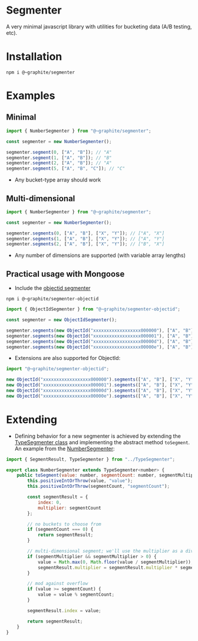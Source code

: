 # Segmenter

A very minimal javascript library with utilities for bucketing data (A/B testing, etc).


# Installation

```
npm i @~graphite/segmenter
```

# Examples

## Minimal

```javascript
import { NumberSegmenter } from "@~graphite/segmenter";

const segmenter = new NumberSegmenter();

segmenter.segment(0, ["A", "B"]); // "A"
segmenter.segment(1, ["A", "B"]); // "B"
segmenter.segment(2, ["A", "B"]); // "A"
segmenter.segment(5, ["A", "B", "C"]); // "C"
```

- Any bucket-type array should work

## Multi-dimensional

```javascript
import { NumberSegmenter } from "@~graphite/segmenter";

const segmenter = new NumberSegmenter();

segmenter.segments(0, ["A", "B"], ["X", "Y"]); // ["A", "X"]
segmenter.segments(1, ["A", "B"], ["X", "Y"]); // ["A", "Y"]
segmenter.segments(2, ["A", "B"], ["X", "Y"]); // ["B", "X"]
```

- Any number of dimensions are supported (with variable array lengths)


## Practical usage with Mongoose

- Include the [objectid segmenter](https://github.com/peteschmitz/segmenter-objectid)

```
npm i @~graphite/segmenter-objectid
```

```javascript
import { ObjectIdSegmenter } from "@~graphite/segmenter-objectid";

const segmenter = new ObjectIdSegmenter();

segmenter.segments(new ObjectId("xxxxxxxxxxxxxxxxxx000000"), ["A", "B"], ["X", "Y"]); // ["A", "X"]
segmenter.segments(new ObjectId("xxxxxxxxxxxxxxxxxx000001"), ["A", "B"], ["X", "Y"]); // ["A", "Y"]
segmenter.segments(new ObjectId("xxxxxxxxxxxxxxxxxx00000d"), ["A", "B"], ["X", "Y"]); // ["A", "Y"]
segmenter.segments(new ObjectId("xxxxxxxxxxxxxxxxxx00000e"), ["A", "B"], ["X", "Y"]); // ["B", "X"]

```

- Extensions are also supported for ObjectId:

```javascript
import "@~graphite/segmenter-objectid";

new ObjectId("xxxxxxxxxxxxxxxxxx000000").segments(["A", "B"], ["X", "Y"]); // ["A", "X"]
new ObjectId("xxxxxxxxxxxxxxxxxx000001").segments(["A", "B"], ["X", "Y"]); // ["A", "Y"]
new ObjectId("xxxxxxxxxxxxxxxxxx00000d").segments(["A", "B"], ["X", "Y"]); // ["A", "Y"]
new ObjectId("xxxxxxxxxxxxxxxxxx00000e").segments(["A", "B"], ["X", "Y"]); // ["B", "X"]

```

# Extending

- Defining behavior for a new segmenter is achieved by extending the [TypeSegmenter<T> class](src/TypeSegmenter.ts) and implementing the abstract method ```toSegment```. An example from the [NumberSegmenter](src/Segmenters/NumberSegmenter.ts):

```javascript
import { SegmentResult, TypeSegmenter } from "../TypeSegmenter";

export class NumberSegmenter extends TypeSegmenter<number> {
    public toSegment(value: number, segmentCount: number, segmentMultiplier?: number): SegmentResult {
        this.positiveIntOrThrow(value, "value");
        this.positiveIntOrThrow(segmentCount, "segmentCount");

        const segmentResult = {
            index: 0,
            multiplier: segmentCount
        };

        // no buckets to choose from
        if (segmentCount === 0) {
            return segmentResult;
        }

        // multi-dimensional segment; we'll use the multiplier as a dividend
        if (segmentMultiplier && segmentMultiplier > 0) {
            value = Math.max(0, Math.floor(value / segmentMultiplier));
            segmentResult.multiplier = segmentResult.multiplier * segmentMultiplier;
        }

        // mod against overflow
        if (value >= segmentCount) {
            value = value % segmentCount;
        }

        segmentResult.index = value;

        return segmentResult;
    }
}
```

